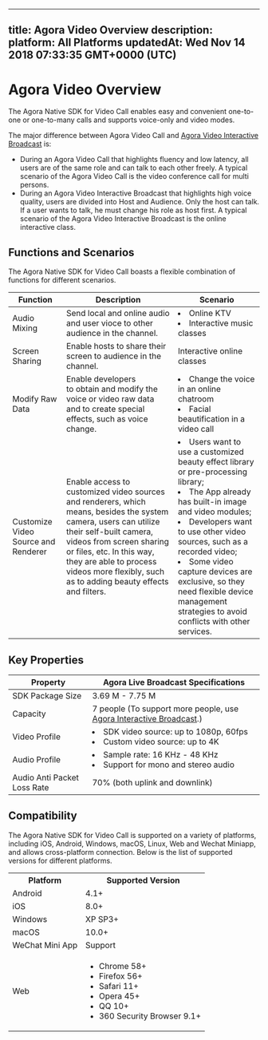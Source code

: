
---
title: Agora Video Overview
description: 
platform: All Platforms
updatedAt: Wed Nov 14 2018 07:33:35 GMT+0000 (UTC)
---
# Agora Video Overview
The Agora Native SDK for Video Call enables easy and convenient one-to-one or one-to-many calls and supports voice-only and video modes.

The major difference between Agora Video Call and [Agora Video Interactive Broadcast](https://docs.agora.io/en/Interactive%20Broadcast/product_live?platform=All%20Platforms) is: 
* During an Agora Video Call that highlights fluency and low latency, all users are of the same role and can talk to each other freely. A typical scenario of the Agora Video Call is the video conference call for multi persons. 
* During an Agora Video Interactive Broadcast that highlights high voice quality, users are divided into Host and Audience. Only the host can talk. If a user wants to talk, he must change his role as host first. A typical scenario of the Agora Video Interactive Broadcast is the online interactive class.

## Functions and Scenarios

The Agora Native SDK for Video Call boasts a flexible combination of functions for different scenarios.

| Function                              | Description                                                  | Scenario                                                     |
| ----------------- | ------------------------------------------------------------ | --------------------------------------- |
| Audio Mixing          | Send local and online audio and user vioce to other audience in the channel. | <li>Online KTV <li>Interactive music classes |
| Screen Sharing             | Enable hosts to share their screen to audience in the channel.                         | Interactive online classes                                                  |
| Modify Raw Data   | Enable developers to obtain and modify the voice or video raw data and to create special effects, such as voice change. | <li>Change the voice in an online chatroom <li>Facial beautification in a video call                  |
| Customize Video Source and Renderer | Enable access to customized video sources and renderers, which means, besides the system camera, users can utilize their self-built camera, videos from screen sharing or files, etc. In this way, they are able to process videos more flexibly, such as to adding beauty effects and filters. | <li>Users want to use a customized beauty effect library or pre-processing library;<li>The App already has built-in image and video modules;<li>Developers want to use other video sources, such as a recorded video;<li>Some video capture devices are exclusive, so they need flexible device management strategies to avoid conflicts with other services. |

## Key Properties

| Property                                          | Agora Live Broadcast Specifications                          |
| ------------ | ------------------------------------------------------------ |
| SDK Package Size                                  | 3.69 M - 7.75 M                                              |
| Capacity     | 7 people (To support more people, use [Agora Interactive Broadcast](https://docs.agora.io/en/Interactive%20Broadcast/product_live?platform=All%20Platforms).) |
| Video Profile                                     | <li>SDK video source: up to 1080p, 60fps<li>Custom video source: up to 4K |
| Audio Profile                                     | <li>Sample rate: 16 KHz - 48 KHz<li>Support for mono and stereo audio |
| Audio Anti Packet Loss Rate                       | 70% (both uplink and downlink)                               |

## Compatibility

The Agora Native SDK for Video Call is supported on a variety of platforms, including iOS, Android, Windows, macOS, Linux, Web and Wechat Miniapp, and allows cross-platform connection. Below is the list of supported versions for different platforms.

<table>
  <tr>
    <th>Platform</th>
    <th>Supported Version</th>
  </tr>
  <tr>
    <td>Android</td>
    <td>4.1+</td>
  </tr>
  <tr>
    <td>iOS</td>
    <td>8.0+</td>
  </tr>
	  <tr>
    <td>Windows</td>
    <td>XP SP3+</td>
  </tr>
  <tr>
    <td>macOS</td>
    <td>10.0+</td>
  </tr>
  <tr>
    <td>WeChat Mini App</td>
    <td>Support</td>
  </tr>
  <tr>
    <td>Web</td>
		<td><ul><li>Chrome 58+</li>
			<li>Firefox 56+</li>
			<li>Safari 11+</li>
			<li>Opera 45+</li>
			<li>QQ 10+</li>
            <li>360 Security Browser 9.1+</li></ul></td>
  </tr>
</table>
